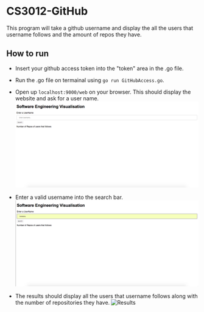 # CS3012-GitHub
This program will take a github username and display the all the users that username follows and the amount of repos they have.

## How to run 
- Insert your github access token into the "token" area in the .go file. 
- Run the .go file on termainal using `go run GitHubAccess.go`. 
- Open up `localhost:9000/web` on your browser. This should display the website and ask for a user name.
![Starting page](https://github.com/irenetony/CS3012-GitHub/raw/master/Screenshots/Start.png) 

- Enter a valid username into the search bar.
![Search](https://github.com/irenetony/CS3012-GitHub/raw/master/Screenshots/Search.png) 

- The results should display all the users that username follows along with the number of repositories they have.
![Results](https://github.com/irenetony/CS3012-GitHub/raw/master/Screenshots/Results.png) 